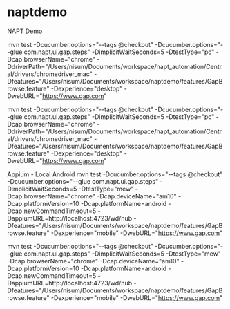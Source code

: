 # naptdemo

NAPT Demo

mvn test
-Dcucumber.options="--tags @checkout"
-Dcucumber.options="--glue com.napt.ui.gap.steps"
-DimplicitWaitSeconds=5
-DtestType="pc"
-Dcap.browserName="chrome"
-DdriverPath="/Users/nisum/Documents/workspace/napt_automation/Central/drivers/chromedriver_mac"
-Dfeatures="/Users/nisum/Documents/workspace/naptdemo/features/GapBrowse.feature"
-Dexperience="desktop"
-DwebURL="https://www.gap.com"
 
mvn test -Dcucumber.options="--tags @checkout" -Dcucumber.options="--glue com.napt.ui.gap.steps" -DimplicitWaitSeconds=5 -DtestType="pc" -Dcap.browserName="chrome" -DdriverPath="/Users/nisum/Documents/workspace/napt_automation/Central/drivers/chromedriver_mac" -Dfeatures="/Users/nisum/Documents/workspace/naptdemo/features/GapBrowse.feature" -Dexperience="desktop" -DwebURL="https://www.gap.com"
 
 
Appium - Local Android
mvn test
-Dcucumber.options="--tags @checkout"
-Dcucumber.options="--glue com.napt.ui.gap.steps"
-DimplicitWaitSeconds=5
-DtestType="mew"
-Dcap.browserName="chrome"
-Dcap.deviceName="am10"
-Dcap.platformVersion=10
-Dcap.platformName=android
-Dcap.newCommandTimeout=5
-DappiumURL=http://localhost:4723/wd/hub
-Dfeatures="/Users/nisum/Documents/workspace/naptdemo/features/GapBrowse.feature"
-Dexperience="mobile"
-DwebURL="https://www.gap.com"
 
mvn test -Dcucumber.options="--tags @checkout" -Dcucumber.options="--glue com.napt.ui.gap.steps" -DimplicitWaitSeconds=5 -DtestType="mew" -Dcap.browserName="chrome" -Dcap.deviceName="am10" -Dcap.platformVersion=10 -Dcap.platformName=android -Dcap.newCommandTimeout=5 -DappiumURL=http://localhost:4723/wd/hub -Dfeatures="/Users/nisum/Documents/workspace/naptdemo/features/GapBrowse.feature" -Dexperience="mobile" -DwebURL="https://www.gap.com"
 
 

               